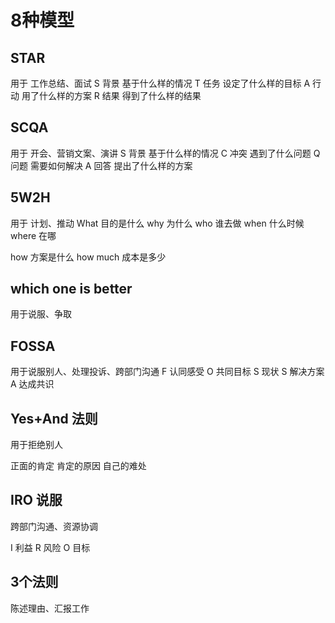 # 8种模型


## STAR

用于 工作总结、面试
S 背景 基于什么样的情况
T 任务 设定了什么样的目标
A 行动 用了什么样的方案
R 结果 得到了什么样的结果

## SCQA

用于 开会、营销文案、演讲
S 背景 基于什么样的情况
C 冲突 遇到了什么问题
Q 问题 需要如何解决
A 回答 提出了什么样的方案

## 5W2H

用于 计划、推动
What 目的是什么
why 为什么
who 谁去做
when 什么时候
where 在哪

how 方案是什么
how much 成本是多少

## which one is better

用于说服、争取

## FOSSA

用于说服别人、处理投诉、跨部门沟通
F 认同感受
O 共同目标
S 现状
S 解决方案
A 达成共识

## Yes+And 法则

用于拒绝别人

正面的肯定
肯定的原因
自己的难处

## IRO 说服

跨部门沟通、资源协调

I 利益
R 风险
O 目标

## 3个法则

陈述理由、汇报工作

